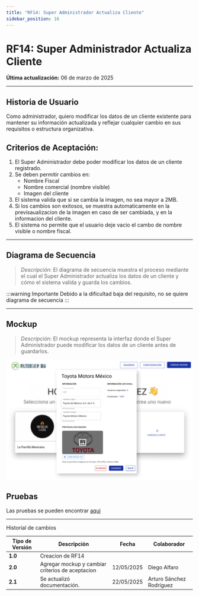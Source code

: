```yaml
---
title: "RF14: Super Administrador Actualiza Cliente"
sidebar_position: 16
---
```


# RF14: Super Administrador Actualiza Cliente

**Última actualización:** 06 de marzo de 2025

---

## Historia de Usuario

Como administrador, quiero modificar los datos de un cliente existente para mantener su información actualizada y reflejar cualquier cambio en sus requisitos o estructura organizativa.

## **Criterios de Aceptación:**

1. El Super Administrador debe poder modificar los datos de un cliente registrado.
2. Se deben permitir cambios en:
   - Nombre Fiscal
   - Nombre comercial (nombre visible)
   - Imagen del cliente
3. El sistema valida que si se cambia la imagen, no sea mayor a 2MB.
4. Si los cambios son exitosos, se muestra automaticamente en la previsaualizacion de la imagen en caso de ser cambiada, y en la informacion del cliente.
5. El sistema no permite que el usuario deje vacio el cambo de nombre visible o nombre fiscal.

---

## **Diagrama de Secuencia**

> _Descripción_: El diagrama de secuencia muestra el proceso mediante el cual el Super Administrador actualiza los datos de un cliente y cómo el sistema valida y guarda los cambios.

:::warning Importante
Debido a la dificultad baja del requisito, no se quiere diagrama de secuencia
:::

---

## **Mockup**

> _Descripción_: El mockup representa la interfaz donde el Super Administrador puede modificar los datos de un cliente antes de guardarlos.

![alt_text](imagenes/RF14ActualizaCliente.png)

## **Pruebas**

Las pruebas se pueden encontrar [aqui](https://docs.google.com/spreadsheets/d/1NLGwGrGA5PVOEzLaqxa8Ts1D_Ng3QzzqNKWJYUzxD-M/edit?gid=1014715690#gid=1014715690)

---

Historial de cambios

| **Tipo de Versión** | **Descripción**                                  | **Fecha**  | **Colaborador** |
| ------------------- | ------------------------------------------------ | ---------- | --------------- |
| **1.0**             | Creacion de RF14                                 |            |                 |
| **2.0**             | Agregar mockup y cambiar criterios de aceptacion | 12/05/2025 | Diego Alfaro    |
| **2.1**             | Se actualizó documentación. | 22/05/2025 | Arturo Sánchez Rodríguez |
